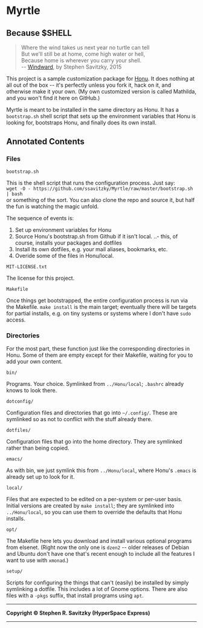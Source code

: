 Myrtle
======
Because $SHELL
--------------

> Where the wind takes us next year no turtle can tell<br>
> But we'll still be at home, come high water or hell,<br>
> Because home is wherever you carry your shell.<br>
> -- [Windward](http://steve.savitzky.net/Songs/windward/), by Stephen
> Savitzky, 2015

This project is a sample customization package for [Honu](../Honu).  It does
nothing at all out of the box -- it's perfectly unless you fork it, hack on
it, and otherwise make it your own.  (My own customized version is called
Mathilda, and you won't find it here on GitHub.)

Myrtle is meant to be installed in the same directory as Honu.  It has a
`bootstrap.sh` shell script that sets up the environment variables that Honu
is looking for, bootstraps Honu, and finally does its own install.

Annotated Contents
------------------

### Files

`bootstrap.sh`

This is the shell script that runs the configuration process.  Just say:\
`wget -O - https://github.com/ssavitzky/Myrtle/raw/master/bootstrap.sh | bash`\
or something of the sort. You can also clone the repo and source it, but
half the fun is watching the magic unfold.

The sequence of events is:

1. Set up environment variables for Honu
2. Source Honu's bootstrap.sh from Github if it isn't local.
..- this, of course, installs your packages and dotfiles
3. Install its own dotfiles, e.g. your mail aliases, bookmarks, etc.
4. Overide some of the files in Honu/local.

`MIT-LICENSE.txt`

The license for this project.

`Makefile`

Once things get bootstrapped, the entire configuration process is run
via the Makefile. `make install` is the main target; eventually there
will be targets for partial installs, e.g. on tiny systems or systems
where I don't have `sudo` access.

### Directories

For the most part, these function just like the corresponding directories in
Honu.  Some of them are empty except for their Makefile, waiting for you to
add your own content.

`bin/`

Programs.  Your choice.  Symlinked from `../Honu/local`; `.bashrc` already
knows to look there.

`dotconfig/`

Configuration files and directories that go into `~/.config/`. These are
symlinked so as not to conflict with the stuff already there.

`dotfiles/`

Configuration files that go into the home directory. They are symlinked
rather than being copied.

`emacs/`

As with bin, we just symlink this from `../Honu/local`, where Honu's `.emacs`
is already set up to look for it.

`local/`

Files that are expected to be edited on a per-system or per-user basis.
Initial versions are created by `make install`; they are symlinked into
`../Honu/local`, so you can use them to override the defaults that Honu
installs. 

`opt/`

The Makefile here lets you download and install various optional
programs from elsenet. (Right now the only one is `dzen2` -- older
releases of Debian and Ubuntu don't have one that's recent enough to
include all the features I want to use with `xmonad`.)

`setup/`

Scripts for configuring the things that can't (easily) be installed by
simply symlinking a dotfile. This includes a lot of Gnome options. There
are also files with a `-pkgs` suffix, that install programs using `apt`.

------------------------------------------------------------------------

**Copyright © Stephen R. Savitzky (HyperSpace Express)**

------------------------------------------------------------------------
